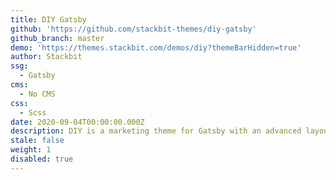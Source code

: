 ```yaml
---
title: DIY Gatsby
github: 'https://github.com/stackbit-themes/diy-gatsby'
github_branch: master
demo: 'https://themes.stackbit.com/demos/diy?themeBarHidden=true'
author: Stackbit
ssg:
  - Gatsby
cms:
  - No CMS
css:
  - Scss
date: 2020-09-04T00:00:00.000Z
description: DIY is a marketing theme for Gatsby with an advanced layout builder.
stale: false
weight: 1
disabled: true
---
```

